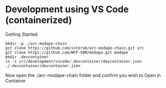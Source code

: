 
# Development using VS Code (containerized)
Getting Started:
```
mkdir -p ./arc-modape-chain
git clone https://github.com/interob/arc-modape-chain.git src
git clone https://github.com/WFP-VAM/modape.git modape
mkdir .devcontainer
ln -s src/development/vscode/.devcontainer/devcontainer.json ./.devcontainer/devcontainer.json
```

Now open the ./arc-modape-chain folder and confirm you wish to Open in Container
